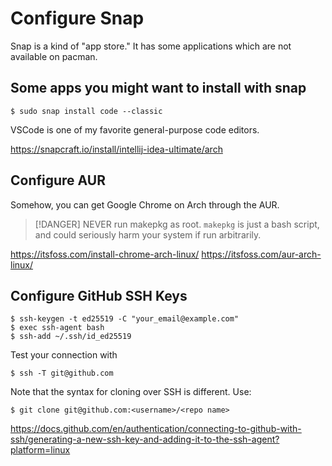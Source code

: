 # Configure Snap

Snap is a kind of "app store." It has some applications which are not available on pacman.

## Some apps you might want to install with snap

```
$ sudo snap install code --classic 
```
VSCode is one of my favorite general-purpose code editors.


https://snapcraft.io/install/intellij-idea-ultimate/arch

## Configure AUR

<!-- TODO: Expand this section -->

Somehow, you can get Google Chrome on Arch through the AUR.

> [!DANGER]
> NEVER run makepkg as root. `makepkg` is just a bash script, and could seriously harm your system if run arbitrarily.

https://itsfoss.com/install-chrome-arch-linux/
https://itsfoss.com/aur-arch-linux/

## Configure GitHub SSH Keys

<!-- TODO: Clean this up -->

```
$ ssh-keygen -t ed25519 -C "your_email@example.com"
$ exec ssh-agent bash
$ ssh-add ~/.ssh/id_ed25519
```
Test your connection with

```
$ ssh -T git@github.com
```

Note that the syntax for cloning over SSH is different. Use:

```
$ git clone git@github.com:<username>/<repo name>
```

https://docs.github.com/en/authentication/connecting-to-github-with-ssh/generating-a-new-ssh-key-and-adding-it-to-the-ssh-agent?platform=linux